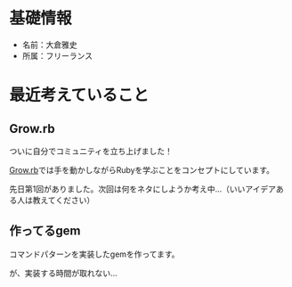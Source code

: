 # 基礎情報

* 名前：大倉雅史
* 所属：フリーランス
  
# 最近考えていること

## Grow.rb

ついに自分でコミュニティを立ち上げました！

[Grow.rb](https://growrb.doorkeeper.jp/)では手を動かしながらRubyを学ぶことをコンセプトにしています。

先日第1回がありました。次回は何をネタにしようか考え中…（いいアイデアある人は教えてください）

## 作ってるgem

コマンドパターンを実装したgemを作ってます。

が、実装する時間が取れない…
